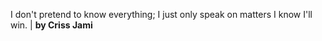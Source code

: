 I don't pretend to know everything; I just only speak on matters I know I'll win. | **by Criss Jami**